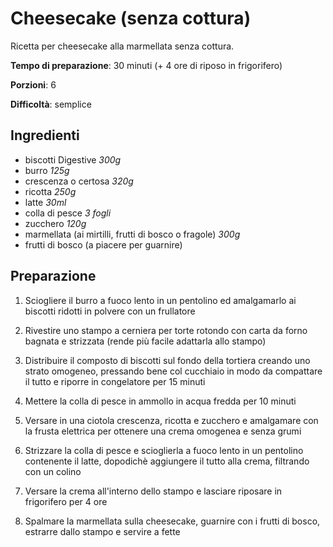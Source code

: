# Cheesecake (senza cottura)

Ricetta per cheesecake alla marmellata senza cottura.

**Tempo di preparazione**: 30 minuti (+ 4 ore di riposo in frigorifero)

**Porzioni**: 6

**Difficoltà**: semplice

## Ingredienti

- biscotti Digestive *300g*
- burro *125g*
- crescenza o certosa *320g*
- ricotta *250g*
- latte *30ml*
- colla di pesce *3 fogli*
- zucchero *120g*
- marmellata (ai mirtilli, frutti di bosco o fragole) *300g*
- frutti di bosco (a piacere per guarnire)

## Preparazione

1. Sciogliere il burro a fuoco lento in un pentolino ed amalgamarlo ai biscotti ridotti in polvere con un frullatore

2. Rivestire uno stampo a cerniera per torte rotondo con carta da forno bagnata e strizzata (rende più facile adattarla allo stampo)

3. Distribuire il composto di biscotti sul fondo della tortiera creando uno strato omogeneo, pressando bene col cucchiaio in modo da compattare il tutto e riporre in congelatore per 15 minuti

4. Mettere la colla di pesce in ammollo in acqua fredda per 10 minuti

5. Versare in una ciotola crescenza, ricotta e zucchero e amalgamare con la frusta elettrica per ottenere una crema omogenea e senza grumi

6. Strizzare la colla di pesce e scioglierla a fuoco lento in un pentolino contenente il latte, dopodichè aggiungere il tutto alla crema, filtrando con un colino

7. Versare la crema all'interno dello stampo e lasciare riposare in frigorifero per 4 ore

8. Spalmare la marmellata sulla cheesecake, guarnire con i frutti di bosco, estrarre dallo stampo e servire a fette

